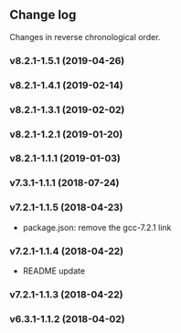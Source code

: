 ## Change log

Changes in reverse chronological order.

### v8.2.1-1.5.1 (2019-04-26)

### v8.2.1-1.4.1 (2019-02-14)

### v8.2.1-1.3.1 (2019-02-02)

### v8.2.1-1.2.1 (2019-01-20)

### v8.2.1-1.1.1 (2019-01-03)

### v7.3.1-1.1.1 (2018-07-24)

### v7.2.1-1.1.5 (2018-04-23)

- package.json: remove the gcc-7.2.1 link

### v7.2.1-1.1.4 (2018-04-22)

- README update

### v7.2.1-1.1.3 (2018-04-22)

### v6.3.1-1.1.2 (2018-04-02)

